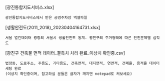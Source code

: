 [광진통합지도서비스.xlsx]

    광진통합지도서비스에서 받은 공영주차장 엑셀파일

[생활안전도(2011_2018)_20230404164731.xlsx]

    서울 열린데이터 광장의 서울시 생활안전도 통계. 광진구의 주거형태에 따른 안전문제별 심각도
    
[광진구 건축물 면적 데이터_결측치 처리 완료_이상치 확인중.csv]
    
    법정동, 도로주소, 주용도, 기타용도, 건축면적, 대지면적, 연면적, 건폐율, 용적율 데이터 세팅 완료
    (이상치 확인중이며, 참고하실 분들은 글자가 깨지면 notepad로 켜보세요)
    
    

